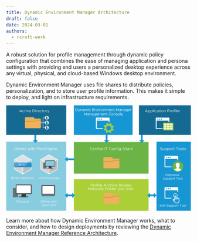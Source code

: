 ```yaml
---
title: Dynamic Environment Manager Architecture
draft: false
date: 2024-03-01
authors:
  - rcroft-work
---
```


A robust solution for profile management through dynamic policy configuration that combines the ease of managing application and persona settings with providing end users a personalized desktop experience across any virtual, physical, and cloud-based Windows desktop environment.

Dynamic Environment Manager uses file shares to distribute policies, personalization,  and to store user profile information. This makes it simple to deploy, and light on infrastructure requirements.

![Dynamic Environment Manager Logical Architecture](../assets/logos/deem.png)

Learn more about how Dynamic Environment Manager works, what to consider, and how to design deployments by reviewing the [Dynamic Environment Manager Reference Architecture](https://techzone.vmware.com/resource/dynamic-environment-manager-architecture).
